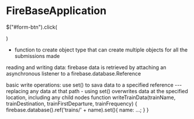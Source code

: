 # FireBaseApplication


$("#form-btn").click(

)

- function to create object type that can create multiple objects for all the submissions made 

















reading and writing data: 
firebase data is retrieved by attaching an asynchronous listener to a firebase.database.Reference 

basic write operations: 
use set() to sava data to a specified reference --- replacing any data at that path 
    - using set() overwrites data at the specified location, including any child nodes
     function writeTrainData(trainName, trainDestination, trainFirstDeparture, trainFrequency) {
         firebase.database().ref('trains/' + name).set(){
             name: ...;
         }
     }
